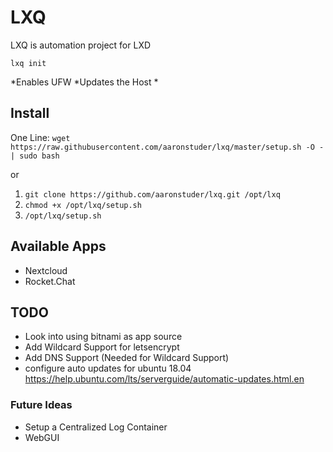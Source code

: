 # LXQ

LXQ is automation project for LXD

`lxq init`

*Enables UFW
*Updates the Host
*

## Install

One Line: `wget https://raw.githubusercontent.com/aaronstuder/lxq/master/setup.sh -O - | sudo bash`

or
1. `git clone https://github.com/aaronstuder/lxq.git /opt/lxq`
2. `chmod +x /opt/lxq/setup.sh`
3. `/opt/lxq/setup.sh`

## Available Apps

* Nextcloud
* Rocket.Chat


## TODO
* Look into using bitnami as app source
* Add Wildcard Support for letsencrypt
* Add DNS Support (Needed for Wildcard Support)
* configure auto updates for ubuntu 18.04
  https://help.ubuntu.com/lts/serverguide/automatic-updates.html.en

### Future Ideas
* Setup a Centralized Log Container
* WebGUI
